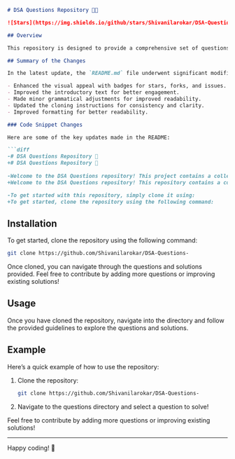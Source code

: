 ```markdown
# DSA Questions Repository 🤖🎉

![Stars](https://img.shields.io/github/stars/Shivanilarokar/DSA-Questions-?style=social) ![Forks](https://img.shields.io/github/forks/Shivanilarokar/DSA-Questions-?style=social) ![Issues](https://img.shields.io/github/issues/Shivanilarokar/DSA-Questions-)

## Overview

This repository is designed to provide a comprehensive set of questions and solutions that cover various data structures and algorithms. It serves as both a learning tool and a practice resource for aspiring developers.

## Summary of the Changes

In the latest update, the `README.md` file underwent significant modifications to enhance clarity and presentation. Here are some of the key updates made:

- Enhanced the visual appeal with badges for stars, forks, and issues.
- Improved the introductory text for better engagement.
- Made minor grammatical adjustments for improved readability.
- Updated the cloning instructions for consistency and clarity.
- Improved formatting for better readability.

### Code Snippet Changes

Here are some of the key updates made in the README:

```diff
-# DSA Questions Repository 🎉
+# DSA Questions Repository 🤖
 
-Welcome to the DSA Questions repository! This project contains a collection of Data Structure and Algorithm questions designed to help you improve your coding skills.
+Welcome to the DSA Questions repository! This repository contains a collection of data structure and algorithm questions designed to help you improve your coding skills.

-To get started with this repository, simply clone it using:
+To get started, clone the repository using the following command:
```

## Installation

To get started, clone the repository using the following command:

```bash
git clone https://github.com/Shivanilarokar/DSA-Questions-
```

Once cloned, you can navigate through the questions and solutions provided. Feel free to contribute by adding more questions or improving existing solutions!

## Usage

Once you have cloned the repository, navigate into the directory and follow the provided guidelines to explore the questions and solutions.

## Example

Here’s a quick example of how to use the repository:

1. Clone the repository:
   ```bash
   git clone https://github.com/Shivanilarokar/DSA-Questions-
   ```
2. Navigate to the questions directory and select a question to solve!

Feel free to contribute by adding more questions or improving existing solutions!

---

Happy coding! 🚀
```